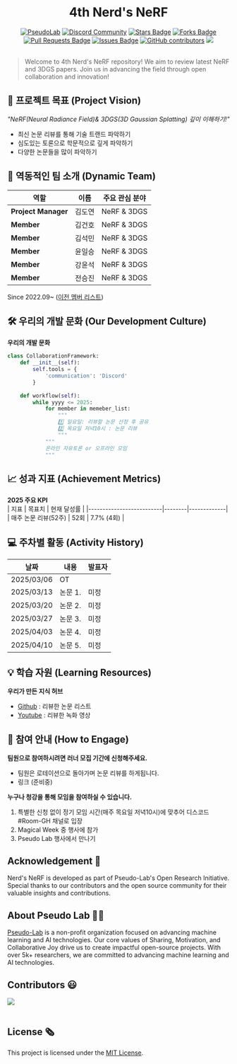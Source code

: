 
<h1 align="center"> 4th Nerd's NeRF </h1>

<div align="center">
<a href="https://pseudo-lab.com"><img src="https://img.shields.io/badge/PseudoLab-S10-3776AB" alt="PseudoLab"/></a>
<a href="https://discord.gg/EPurkHVtp2"><img src="https://img.shields.io/badge/Discord-BF40BF" alt="Discord Community"/></a>
<a href="https://github.com/Pseudo-Lab/10th-template/stargazers"><img src="https://img.shields.io/github/stars/Pseudo-Lab/10th-template" alt="Stars Badge"/></a>
<a href="https://github.com/Pseudo-Lab/10th-template/network/members"><img src="https://img.shields.io/github/forks/Pseudo-Lab/10th-template" alt="Forks Badge"/></a>
<a href="https://github.com/Pseudo-Lab/10th-template/pulls"><img src="https://img.shields.io/github/issues-pr/Pseudo-Lab/10th-template" alt="Pull Requests Badge"/></a>
<a href="https://github.com/Pseudo-Lab/10th-template/issues"><img src="https://img.shields.io/github/issues/Pseudo-Lab/10th-template" alt="Issues Badge"/></a>
<a href="https://github.com/Pseudo-Lab/10th-template/graphs/contributors"><img alt="GitHub contributors" src="https://img.shields.io/github/contributors/Pseudo-Lab/10th-template?color=2b9348"></a>
<a href="https://hits.seeyoufarm.com"><img src="https://hits.seeyoufarm.com/api/count/incr/badge.svg?url=https%3A%2F%2Fgithub.com%2Fpseudo-lab%2F10th-template&count_bg=%2379C83D&title_bg=%23555555&icon=&icon_color=%23E7E7E7&title=hits&edge_flat=false"/></a>
</div>
<br>

<!-- sheilds: https://shields.io/ -->
<!-- hits badge: https://hits.seeyoufarm.com/ -->
> Welcome to 4th Nerd's NeRF repository! We aim to review latest NeRF and 3DGS papers. Join us in advancing the field through open collaboration and innovation!
## 🌟 프로젝트 목표 (Project Vision)
_"NeRF(Neural Radiance Field)& 3DGS(3D Gaussian Splatting) 깊이 이해하기!"_  
- 최신 논문 리뷰를 통해 기술 트랜드 파악하기
- 심도있는 토론으로 학문적으로 깊게 파악하기
- 다양한 논문들을 많이 파악하기


## 🧑 역동적인 팀 소개 (Dynamic Team)




| 역할          | 이름 |  주요 관심 분야                          |
|---------------|------|----------------------------------------|
| **Project Manager** | 김도연 | NeRF & 3DGS             |
| **Member** | 김건호 | NeRF & 3DGS |
| **Member** | 김석민 | NeRF & 3DGS |
| **Member** | 윤일승 | NeRF & 3DGS |
| **Member** | 강윤석 | NeRF & 3DGS |
| **Member** | 전승진 | NeRF & 3DGS |

Since 2022.09~ ([이전 멤버 리스트](https://github.com/Pseudo-Lab/nerds-nerf))


## 🛠️ 우리의 개발 문화 (Our Development Culture)
**우리의 개발 문화**  
```python
class CollaborationFramework:
    def __init__(self):
        self.tools = {
            'communication': 'Discord'
        }
    
    def workflow(self):
        while yyyy <= 2025:
            for member in memeber_list:
                """
                1️⃣ 일요일: 리뷰할 논문 선정 후 공유
                2️⃣ 목요일 저녁10시 : 논문 리뷰
                """
            """
            온라인 자유토론 or 오프라인 모임
            """
```


## 📈 성과 지표 (Achievement Metrics)
**2025 주요 KPI**  
| 지표                     | 목표치 | 현재 달성률 |
|--------------------------|--------|-------------|
| 매주 논문 리뷰(52주)             | 52회  | 7.7% (4회)         |


## 💻 주차별 활동 (Activity History)

| 날짜 | 내용 | 발표자 | 
| -------- | -------- | ---- |
| 2025/03/06 | OT       |      |
| 2025/03/13 |  논문 1. | 미정 | 
| 2025/03/20 |  논문 2. | 미정 | 
| 2025/03/27 |  논문 3. | 미정 | 
| 2025/04/03 |  논문 4. | 미정 | 
| 2025/04/10 |  논문 5. | 미정 | 



## 💡 학습 자원 (Learning Resources)
**우리가 만든 지식 허브**  
- [Github](https://github.com/Pseudo-Lab/nerds-nerf) : 리뷰한 논문 리스트
- [Youtube](https://www.youtube.com/playlist?list=PLyP9gclj-bv5U4KXgFR7jDTV5_IOr1rml) : 리뷰한 녹화 영상

## 🌱 참여 안내 (How to Engage)
**팀원으로 참여하시려면 러너 모집 기간에 신청해주세요.**  
- 팀원은 로테이션으로 돌아가며 논문 리뷰를 하게됩니다.
- 링크 (준비중)

**누구나 청강을 통해 모임을 참여하실 수 있습니다.**  
1. 특별한 신청 없이 정기 모임 시간(매주 목요일 저녁10시)에 맞추어 디스코드 #Room-GH 채널로 입장
2. Magical Week 중 행사에 참가
3. Pseudo Lab 행사에서 만나기

## Acknowledgement 🙏

Nerd's NeRF is developed as part of Pseudo-Lab's Open Research Initiative. Special thanks to our contributors and the open source community for their valuable insights and contributions.

## About Pseudo Lab 👋🏼</h2>

[Pseudo-Lab](https://pseudo-lab.com/) is a non-profit organization focused on advancing machine learning and AI technologies. Our core values of Sharing, Motivation, and Collaborative Joy drive us to create impactful open-source projects. With over 5k+ researchers, we are committed to advancing machine learning and AI technologies.

<h2>Contributors 😃</h2>
<a href="https://github.com/Pseudo-Lab/10th-template/graphs/contributors">
  <img src="https://contrib.rocks/image?repo=Pseudo-Lab/10th-template" />
</a>
<br><br>

<h2>License 🗞</h2>

This project is licensed under the [MIT License](https://opensource.org/licenses/MIT).
